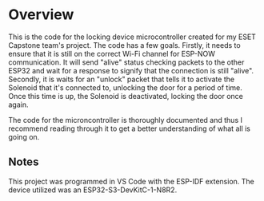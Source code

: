 # Overview

This is the code for the locking device microcontroller created for my ESET Capstone team's project. The code has a few goals. Firstly, it needs to ensure that it is still on the correct Wi-Fi channel for ESP-NOW communication. It will send "alive" status checking packets to the other ESP32 and wait for a response to signify that the connection is still "alive". Secondly, it  is waits for an "unlock" packet that tells it to activate the Solenoid that it's connected to, unlocking the door for a period of time. Once this time is up, the Solenoid is deactivated, locking the door once again. 

The code for the microncontroller is thoroughly documented and thus I recommend reading through it to get a better understanding of what all is going on.

## Notes
This project was programmed in VS Code with the ESP-IDF extension. The device utilized was an ESP32-S3-DevKitC-1-N8R2.
